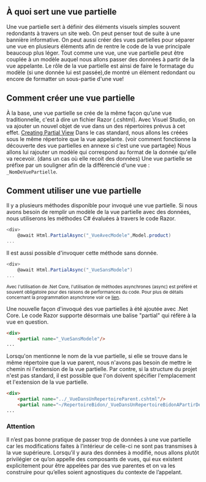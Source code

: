 ## À quoi sert une vue partielle
Une vue partielle sert à définir des éléments visuels simples souvent redondants à travers un site web.
On peut penser tout de suite à une bannière informative.
On peut aussi créer des vues partielles pour séparer une vue en plusieurs éléments afin de rentre le code de la vue principale beaucoup plus léger.
Tout comme une vue, une vue partielle peut être couplée à un modèle auquel nous allons passer des données à partir de la vue appelante.
Le rôle de la vue partielle est ainsi de faire le formatage du modèle (si une donnée lui est passée),de montré un élément redondant ou encore de formatter un sous-partie d'une vue!

## Comment créer une vue partielle
À la base, une vue partielle se crée de la même façon qu’une vue traditionnelle, c'est à dire un fichier Razor (.cshtml).
Avec Visuel Studio, on va ajouter un nouvel objet de vue dans un des répertoires prévus à cet effet.
[Creating Partial View](https://raw.githubusercontent.com/Deasel011/Deasel011.github.io/master/content/CreatePartial.png)
Dans le cas standard, nous allons les créées sous le même répertoire que la vue appelante.
(voir comment fonctionne la découverte des vue partielles en annexe si c’est une vue partagée)
Nous allons lui rajouter un modèle qui correspond au format de la donnée qu'elle va recevoir.
(dans un cas où elle recoit des données)
Une vue partielle se préfixe par un souligner afin de la différencié d'une vue : ```_NomDeVuePartielle```.

## Comment utiliser une vue partielle
Il y a plusieurs méthodes disponible pour invoqué une vue partielle.
Si nous avons besoin de remplir un modèle de la vue partielle avec des données, nous utiliserons les méthodes C# évaluées à travers le code Razor.
```csharp
<div>
	@await Html.PartialAsync("_VueAvecModele",Model.product)
...
```
Il est aussi possible d'invoquer cette méthode sans donnée.
```csharp
<div>
	@await Html.PartialAsync("_VueSansModele")
...
```
<sub>Avec l'utilisation de .Net Core, l'utilisation de méthodes asynchrones (async) est préféré et souvent obligatoire pour des raisons de performances du code.
Pour plus de détails concernant la programmation asynchrone voir ce [lien](https://docs.microsoft.com/fr-ca/dotnet/csharp/programming-guide/concepts/async/).</sub>

Une nouvelle façon d'invoqué des vue partielles à été ajoutée avec .Net Core.
Le code Razor supporte désormais une balise "partial" qui réfère à la vue en question.
```html
<div>
	<partial name="_VueSansModele"/>
...
```

Lorsqu'on mentionne le nom de la vue partielle, si elle se trouve dans le même répertoire que la vue parent, nous n'avons pas besoin de mettre le chemin ni l'extension de la vue partielle.
Par contre, si la structure du projet n'est pas standard, il est possible que l'on doivent spécifier l'emplacement et l'extension de la vue partielle.
```html
<div>
	<partial name="../_VueDansUnRepertoireParent.cshtml"/>
	<partial name="~/RepertoireBidon/_VueDansUnRepertoireBidonAPartirDeLaRacideDuProjet.cshtml"/>
...
```

### Attention
Il n’est pas bonne pratique de passer trop de données à une vue partielle car les modifications faites à l’intérieur de celle-ci ne sont pas transmises à la vue supérieure. Lorsqu’il y aura des données à modifié, nous allons plutôt privilégier ce qu’on appelle des composants de vues, qui eux existent explicitement pour être appelées par des vue parentes et on va les construire pour qu’elles soient agnostiques du contexte de l’appelant.